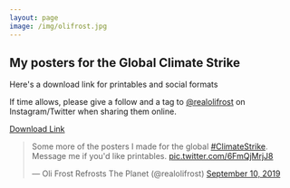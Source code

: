```yaml
---
layout: page
image: /img/olifrost.jpg
---
```


## My posters for the Global Climate Strike

Here's a download link for printables and social formats

If time allows, please give a follow and a tag to [@realolifrost](http://olifro.st/links/) on Instagram/Twitter when sharing them online.

[Download Link](/downloads/globalclimatestrike.zip)

<blockquote class="twitter-tweet"><p lang="en" dir="ltr">Some more of the posters I made for the global <a href="https://twitter.com/hashtag/ClimateStrike?src=hash&amp;ref_src=twsrc%5Etfw">#ClimateStrike</a>. Message me if you&#39;d like printables. <a href="https://t.co/6FmQjMrjJ8">pic.twitter.com/6FmQjMrjJ8</a></p>&mdash; Oli Frost Refrosts The Planet (@realolifrost) <a href="https://twitter.com/realolifrost/status/1171334966124437504?ref_src=twsrc%5Etfw">September 10, 2019</a></blockquote> <script async src="https://platform.twitter.com/widgets.js" charset="utf-8"></script>
